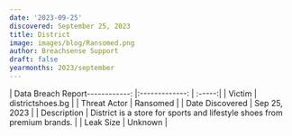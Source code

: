 ```yaml
---
date: '2023-09-25'
discovered: September 25, 2023
title: District
image: images/blog/Ransomed.png
author: Breachsense Support
draft: false
yearmonths: 2023/september
---
```


| Data Breach Report------------:     |:-------------:    | :-----:|
| Victim      | districtshoes.bg      | 
| Threat Actor      | Ransomed      | 
| Date Discovered      | Sep 25, 2023      | 
| Description      | District is a store for sports and lifestyle shoes from premium brands.      | 
| Leak Size      | Unknown      | 

